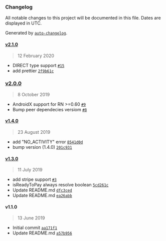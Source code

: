 ### Changelog

All notable changes to this project will be documented in this file. Dates are displayed in UTC.

Generated by [`auto-changelog`](https://github.com/CookPete/auto-changelog).

#### [v2.1.0](https://github.com/busfor/react-native-google-pay/compare/v2.0.0...v2.1.0)

> 12 February 2020

- DIRECT type support [`#15`](https://github.com/busfor/react-native-google-pay/pull/15)
- add prettier [`2f9b61c`](https://github.com/busfor/react-native-google-pay/commit/2f9b61cf0416cc3da446b1538b4b27a29660b8d4)

### [v2.0.0](https://github.com/busfor/react-native-google-pay/compare/v1.4.0...v2.0.0)

> 8 October 2019

- AndroidX support for RN &gt;=0.60 [`#9`](https://github.com/busfor/react-native-google-pay/pull/9)
- Bump peer dependecies versiom [`#8`](https://github.com/busfor/react-native-google-pay/pull/8)

#### [v1.4.0](https://github.com/busfor/react-native-google-pay/compare/v1.3.0...v1.4.0)

> 23 August 2019

- add "NO_ACTIVITY" error [`8541d0d`](https://github.com/busfor/react-native-google-pay/commit/8541d0d4214467a0aa06e5d29a53d82951ad908d)
- bump version (1.4.0) [`201c931`](https://github.com/busfor/react-native-google-pay/commit/201c931d8779e9b0521faec2d10c3f4ab18edf8b)

#### [v1.3.0](https://github.com/busfor/react-native-google-pay/compare/v1.1.0...v1.3.0)

> 11 July 2019

- add stripe support [`#3`](https://github.com/busfor/react-native-google-pay/pull/3)
- isReadyToPay always resolve boolean [`5cd261c`](https://github.com/busfor/react-native-google-pay/commit/5cd261c04d0a02877b96fd0b6464c2bb9a6d1e30)
- Update README.md [`dfc3ced`](https://github.com/busfor/react-native-google-pay/commit/dfc3ceda54624d3ff6fb0b6c54e3b494efe42ef2)
- Update README.md [`ea26abb`](https://github.com/busfor/react-native-google-pay/commit/ea26abbd9def02636d18002062296646d6fe1c12)

#### v1.1.0

> 13 June 2019

- Initial commit [`aa171f1`](https://github.com/busfor/react-native-google-pay/commit/aa171f13baccf6c42242f2b5c063d30e0576ef9a)
- Update README.md [`a57b956`](https://github.com/busfor/react-native-google-pay/commit/a57b95600c2f3d73f5a444a1f04cbb6405154233)
